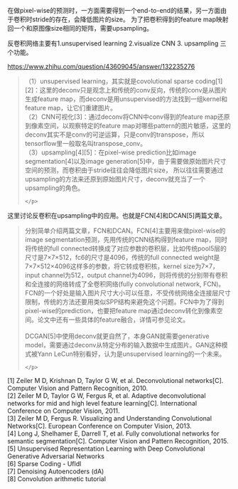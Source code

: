 在做pixel-wise的预测时，一方面需要得到一个end-to-end的结果，另一方面由于卷积时stride的存在，会降低图片的size。
为了把卷积得到的feature map映射回一个和原图像size相同的矩阵，需要upsampling。<br> 

反卷积网络主要有1.unsupervised learning 2.visualize CNN 3. upsampling 三个功能。<br> 

https://www.zhihu.com/question/43609045/answer/132235276<br> 

<blockquote>
    <p>
（1）unsupervised learning，其实就是covolutional sparse coding[1][2]：这里的deconv只是观念上和传统的conv反向，传统的conv是从图片生成feature map，而deconv是用unsupervised的方法找到一组kernel和feature map，让它们重建图片。  <br> 
（2）CNN可视化[3]：通过deconv将CNN中conv得到的feature map还原到像素空间，以观察特定的feature map对哪些pattern的图片敏感，这里的deconv其实不是conv的可逆运算，只是conv的transpose，所以tensorflow里一般取名叫transpose_conv。  <br> 
（3）upsampling[4][5]：在pixel-wise prediction比如image segmentation[4]以及image generation[5]中，由于需要做原始图片尺寸空间的预测，而卷积由于stride往往会降低图片size， 所以往往需要通过upsampling的方法来还原到原始图片尺寸，deconv就充当了一个upsampling的角色。   <br> 


    </p>
</blockquote>

这里讨论反卷积在upsampling中的应用。也就是FCN[4]和DCAN[5]两篇文章。

<blockquote>
    <p>

分别简单介绍两篇文章，FCN和DCAN。FCN[4]主要用来做pixel-wise的image segmentation预测，先用传统的CNN结构得到feature map，同时将传统的full connected转换成了对应参数的卷积层，比如传统pool5层的尺寸是7×7×512，fc6的尺寸是4096，传统的full connected weight是7×7×512×4096这样多的参数，将它转成卷积核，kernel size为7×7，input channel为512，output channel为4096，则将传统的分别带有卷积和全连接的网络转成了全卷积网络(fully convolutional network, FCN)。FCN的一个好处是输入图片尺寸大小可以任意，不受传统网络全连接层尺寸限制，传统的方法还要用类似SPP结构来避免这个问题。FCN中为了得到pixel-wise的prediction，也要把feature map通过deconv转化到像素空间。论文中还有一些具体的feature融合，详情可参见论文。   <br> 
<br>
DCGAN[5]中使用deconv就更自然了，本身GAN就需要generative model，需要通过deconv从特定分布的输入数据中生成图片。GAN这种模式被Yann LeCun特别看好，认为是unsupervised learning的一个未来。   <br>  

    </p>
</blockquote>

[1] Zeiler M D, Krishnan D, Taylor G W, et al. Deconvolutional networks[C]. Computer Vision and Pattern Recognition, 2010. <br> 
[2] Zeiler M D, Taylor G W, Fergus R, et al. Adaptive deconvolutional networks for mid and high level feature learning[C]. International Conference on Computer Vision, 2011. <br> 
[3] Zeiler M D, Fergus R. Visualizing and Understanding Convolutional Networks[C]. European Conference on Computer Vision, 2013.   <br> 
[4] Long J, Shelhamer E, Darrell T, et al. Fully convolutional networks for semantic segmentation[C]. Computer Vision and Pattern Recognition, 2015.   <br> 
[5] Unsupervised Representation Learning with Deep Convolutional Generative Adversarial Networks   <br> 
[6] Sparse Coding - Ufldl   <br> 
[7] Denoising Autoencoders (dA)   <br> 
[8] Convolution arithmetic tutorial 
